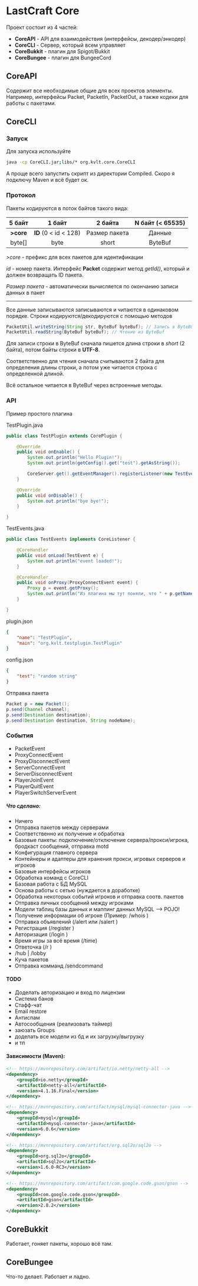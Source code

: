 # LastCraft Core
Проект состоит из 4 частей:
* **CoreAPI** - API для взаимодействия (интерфейсы, декодер/энкодер)
* **CoreCLI** - Сервер, который всем управляет
* **CoreBukkit** - плагин для Spigot/Bukkit
* **CoreBungee** - плагин для BungeeCord
## CoreAPI
Содержит все необходимые общие для всех проектов элементы. Например,
интерфейсы Packet, PacketIn, PacketOut, а также кодеки для работы
с пакетами.
## CoreCLI
### Запуск
Для запуска используйте
```bash
java -cp CoreCLI.jar;libs/* org.kvlt.core.CoreCLI
```
А проще всего запустить скрипт из директории Compiled.
Скоро я подключу Maven и всё будет ок.
### Протокол
Пакеты кодируются в поток байтов такого вида:

|5 байт|1 байт|2 байта|N байт (< 65535)|
|:---:|:---:|:---:|:---:|
|**>core**|**ID** (0 < id < 128)|Размер пакета|Данные|
|byte[]|byte|short|ByteBuf|

_>core_ - префикс для всех пакетов для идентификации

_id_ - номер пакета. Интерфейс **Packet** содержит метод _getId()_, который и должен возвращать ID пакета.

_Размер пакета_ - автоматически вычисляется по окончанию записи данных в пакет
___
Все данные записываются записываются и читаются в одинаковом порядке. Строки
кодируются/декодируются с помощью методов
```java
PacketUtil.writeString(String str, ByteBuf byteBuf); // Запись в ByteBuf
PacketUtil.readString(ByteBuf byteBuf); // Чтение из ByteBuf
```
Для записи строки в ByteBuf сначала пишется длина строки в *short* (2 байта),
потом байты строки в **UTF-8**.

Соответственно для чтения сначала считываются 2 байта для определения
длины строки, а потом уже читается строка с определенной длиной.

Всё остальное читается в ByteBuf через встроенные методы.
### API
Пример простого плагина

TestPlugin.java
```java
public class TestPlugin extends CorePlugin {

    @Override
    public void onEnable() {
        System.out.println("Hello Plugin!");
        System.out.println(getConfig().get("test").getAsString());

        CoreServer.get().getEventManager().registerListener(new TestEvents());
    }

    @Override
    public void onDisable() {
        System.out.println("bye bye!");
    }

}
```
TestEvents.java
```java
public class TestEvents implements CoreListener {

    @CoreHandler
    public void onLoad(TestEvent e) {
        System.out.println("event loaded!");
    }

    @CoreHandler
    public void onProxy(ProxyConnectEvent event) {
        Proxy p = event.getProxy();
        System.out.println("Из плагина мы тут поняли, что " + p.getName() + " вошел))");
    }

}
```
plugin.json
```json
{
    "name": "TestPlugin",
    "main": "org.kvlt.testplugin.TestPlugin"
}
```
config.json
```json
{
    "test": "random string"
}
```
Отправка пакета
```java
Packet p = new Packet();
p.send(Channel channel);
p.send(Destination destination);
p.send(Destination destination, String nodeName);
```
### События
* PacketEvent
* ProxyConnectEvent
* ProxyDisconnectEvent
* ServerConnectEvent
* ServerDisconnectEvent
* PlayerJoinEvent
* PlayerQuitEvent
* PlayerSwitchServerEvent
##### Что сделано:
* Ничего
* Отправка пакетов между серверами
* Соответственно их получение и обработка
* Базовые пакеты: подключение/отключение сервера/прокси/игрока, бродкаст сообщений, отправка motd
* Конфигурация главного сервера
* Контейнеры и адаптеры для хранения прокси, игровых серверов и игроков
* Базовые интерфейсы игроков
* Обработка команд с CoreCLI
* Базовая работа с БД MySQL
* Основа работы с сетью (нуждается в доработке)
* Обработка некоторых событий игроков и отправка соотв. пакетов
* Отправка личных сообщений между игроками
* Модели таблиц базы данных и маппинг данных MySQL --> POJO!
* Получение информации об игроке (Пример: /whois <name>)
* Отправка объявлений (/alert <msg> или /salert <server> <msg>)
* Регистрация (/register <pass> <pass>)
* Авторизация (/login <pass>)
* Время игры за всё время (/time)
* Ответочка (/r <msg>)
* /hub | /lobby
* Куча пакетов
* Отправка комманд /sendcommand <server> <cmd>
#### TODO
* Доделать авторизацию и вход по лицензии
* Система банов
* Стафф-чат
* Email restore
* Антиспам
* Автосообщения (реализовать таймер)
* заюзать Groups
* доделать все модели из бд и их загрузку/выгрузку
* и тп
#### Зависимости (Maven):
```xml
<!-- https://mvnrepository.com/artifact/io.netty/netty-all -->
<dependency>
    <groupId>io.netty</groupId>
    <artifactId>netty-all</artifactId>
    <version>4.1.16.Final</version>
</dependency>

<!-- https://mvnrepository.com/artifact/mysql/mysql-connector-java -->
<dependency>
    <groupId>mysql</groupId>
    <artifactId>mysql-connector-java</artifactId>
    <version>6.0.6</version>
</dependency>

<!-- https://mvnrepository.com/artifact/org.sql2o/sql2o -->
<dependency>
    <groupId>org.sql2o</groupId>
    <artifactId>sql2o</artifactId>
    <version>1.6.0-RC3</version>
</dependency>

<!-- https://mvnrepository.com/artifact/com.google.code.gson/gson -->
<dependency>
    <groupId>com.google.code.gson</groupId>
    <artifactId>gson</artifactId>
    <version>2.8.2</version>
</dependency>
```
## CoreBukkit
Работает, гоняет пакеты, хорошо всё там.
## CoreBungee
Что-то делает. Работает и ладно.

